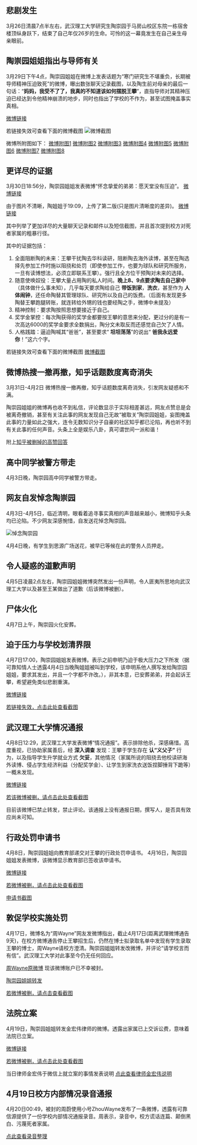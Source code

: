 ## 悲剧发生
3月26日清晨7点半左右，武汉理工大学研究生陶崇园于马房山校区东院一栋宿舍楼顶纵身跃下，结束了自己年仅26岁的生命。可怜的这一幕竟发生在自己亲生母亲眼前。

## 陶崇园姐姐指出与导师有关
3月29日下午4点，陶崇园姐姐在微博上发表话题为“寒门研究生不堪重负，长期被导师精神压迫致死”的微博，曝出数张聊天记录截图，以及陶生前对母亲的最后一句话：“**妈妈，我受不了了，我真的不知道该如何摆脱王攀**”，直指导师对其精神压迫已经达到令他精神崩溃的地步，同时也指出了学校的不作为，甚至试图掩盖事实真相。

[微博链接](https://m.weibo.cn/status/4222940117143306?sourceType=qq&from=1084295010&wm=20005_0002&featurecode=newtitle)

若链接失效可查看下面的微博截图
![微博截图](img/微博1.jpg)

微博所附图如下：
[微博附图1](img/微博1-1.jpg)
[微博附图2](img/微博1-2.jpg)
[微博附图3](img/微博1-3.jpg)
[微博附图4](img/微博1-4.jpg)
[微博附图5](img/微博1-5.jpg)
[微博附图6](img/微博1-6.jpg)
[微博附图7](img/微博1-7.jpg)
[微博附图8](img/微博1-8.jpg)

## 更详尽的证据
3月30日18:56分，陶崇园姐姐发表微博“怀念挚爱的弟弟：愿天堂没有压迫”。
[微博链接](https://m.weibo.cn/status/4223345052931908?sourceType=qq&from=1084295010&wm=20005_0002&featurecode=newtitle)

由于图片不清晰，陶姐姐于19:09，上传了第二版(只是图片清晰度的差异)。
[微博链接](https://m.weibo.cn/status/4223348210266556?sourceType=qq&from=1084295010&wm=20005_0002&featurecode=newtitle)

其中列举了更加详尽的大量聊天记录和邮件以及短信截图，并且首次提到校方对死者家属的粗暴行径。

其中的证据包括：
1. 全面阻断陶的未来：王攀干扰陶去华科读研，阻断陶去海外读博，甚至在陶选择先参加工作时施以阻挠和处罚（即使参加工作，也要为球队和研究所服务，一旦有读博想法，必须立即联系王攀）。强行且全方位干预陶对未来的选择。
2. 随意使唤奴役：王攀大量占用陶的私人时间。**晚上8、9点要求陶去自己家中**（具体做什么事未知），几乎每天要求陶给自己 **带饭到家**，**洗衣**，甚至作为 **人体闹钟**，还任命陶替其管理球队、研究所以及自己的饭费。（后面有发现更多陶替王攀跑腿转账，就连转给外甥的钱也要经陶之手，微博中未提及）
3. 精神控制：要求陶按照思想要接近于自己。
4. 奖学金掌控：每次陶获得的奖学金都要按王攀的意思来分配，更过分的是有一次高达6000的奖学金要求全数捐出，陶分文未取反而还感觉自己欠了人情。
5. 人格践踏：逼迫陶喊其“爸爸”，甚至要求“ **坦坦荡荡**”的说出“ **爸我永远爱你**！”这六个字。

若链接失效可查看下面的微博截图
[微博截图](img/微博2.md)

## 微博热搜一撤再撤，知乎话题数度离奇消失
3月31日-4月2日 微博热搜一撤再撤，知乎话题数度离奇消失，引发网友疑惑和不满。

陶崇园姐姐的微博再也收不到私信，评论数显示于实际相差甚远，网友点赞总是会被离奇撤销，甚至有关注此事的网友发现自己无故“被取关”陶崇园姐姐，妄图掩盖此事的力量如此之强大，连令无数知识分子自豪的社区知乎都已沦陷，再也听不到有关此事的任何声音。头条上全是娱乐八卦，真可谓世间一派和谐！

附上[知乎被删掉的高赞回答](img/知乎38K.md)


## 高中同学被警方带走
4月3日晚，陶崇园高中同学被警方带走。

## 网友自发悼念陶崇园
4月3日-4月5日，临近清明，眼看着追寻事实真相的声音越来越小，微博知乎头条均已沦陷。不少网友深感惋惜，自发送花悼念陶崇园。

![悼念陶崇园](img/悼念陶崇园.jpg)

4月4日晚，有学生到思源广场送花，被早已等候在此的警务人员押走。

## 令人疑惑的道歉声明
4月5日凌晨2点左右，陶崇园姐姐微博突然发出一份声明，令人匪夷所思地向武汉理工大学以及甚至王某做出了道歉（后该微博被删）。

## 尸体火化
4月7日上午，陶崇园火化安葬。

## 迫于压力与学校划清界限
4月7日17:00，陶崇园姐姐发表微博。表示之前申明乃迫于极大压力之下所发（据可靠知情人士透露4月4日当晚陶姐姐被叫到学校，该申明系他人撰写发给陶崇园姐姐，要求其发出，并且一个字都不许改。），非其本意，已安葬弟弟，并会起诉王攀，希望避免类似悲剧重演。

[微博链接](https://m.weibo.cn/status/4226214980236417?sourceType=qq&from=1084295010&wm=20005_0002&featurecode=newtitle)

[若链接失效，点击此处查看截图](img/微博4-7.jpg)

## 武汉理工大学情况通报
4月8日12:29，武汉理工大学发表微博“情况通报”。表示排除他杀，深感痛惜。高度重视，已协助家属善后，经 **深入调查** 发现：王攀于学生存在 **认“义父子”** 行为，以及指导学生升学就业方式 **欠妥**，其他情况（家属所说的阻挠去他校读研海外读博、侵占学生经济利益（分配奖学金）、让学生到家洗衣送饭捏脚捶背下跪等）一概未发现。

[微博链接](https://m.weibo.cn/status/4226509110027138?sourceType=qq&from=1084295010&wm=20005_0002&featurecode=newtitle)

[若该微博被删，请点击此处查看截图](img/武理情况通报.md)

目前该微博已禁止转发，禁止评论。该通报上没有通报日期，撰写人，是否具有效应尚未可知。

## 行政处罚申请书
4月8日，陶崇园姐姐向教育部递交对王攀的行政处罚申请书。
4月16日，陶崇园姐姐发表微博，该微博显示教育部已签收该申请书。

[微博链接](https://m.weibo.cn/status/4229484297577660?sourceType=qq&from=1084295010&wm=20005_0002&featurecode=newtitle)

[若微博被删，请点击此处查看截图](img/微博4-16.jpg)

[申请书截图](img/对王攀行政处罚申请书.md)

## 敦促学校实施处罚
4月17日，微博名为“周Wayne”网友发微博指出，截止4月17日(距离武理微博通告9天)，在校方微博通告停止王攀招生后，仍然在博士拟录取名单中发现有学生录取王攀的博士，周Wayne请校方澄清。陶崇园姐姐转发改微博，并评论“请学校言而有信”。武汉理工大学对此事至今仍无任何回应。

[周Wayne原微博](https://m.weibo.cn/status/4229888686757849?sourceType=qq&from=1084295010&wm=20005_0002&featurecode=newtitle) 现该微博账户已不幸被封。

[陶崇园姐姐转发](https://m.weibo.cn/status/4229896316034287?sourceType=qq&from=1084295010&wm=20005_0002&featurecode=newtitle)

[若微博被删，请点击查看截图](img/微博4-17.jpg)


## 法院立案
4月19日，陶崇园姐姐转发金宏伟律师的微博。透露出家属已上交诉讼费，意味着法院已立案。

[微博链接](https://m.weibo.cn/status/4230135429732775?sourceType=qq&from=1084295010&wm=20005_0002&featurecode=newtitle)

[若微博被删，请点击此处查看截图](img/微博4-19.md)

当日律师金宏伟于微信上就立案的事情发表说明
[点此查看律师金宏伟说明](img/律师金宏伟说明.md)

## 4月19日校方内部情况录音通报
4月20日00:49，被封的周蔚使用小号ZhouWayne发布了一条微博，透露有可靠信源提供了一份学校内部情况通报录音。周表示，录音中，校方谎话连篇、颠倒黑白、污蔑死者家属。

[点此查看录音整理](img/4月19日校方内部通报录音整理.md)
